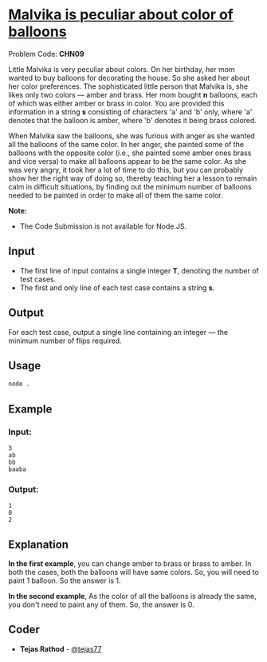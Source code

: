 
# [Malvika is peculiar about color of balloons](https://www.codechef.com/problems/CHN09)
Problem Code: **CHN09**

Little Malvika is very peculiar about colors. On her birthday, her mom wanted to buy balloons for decorating the house. So she asked her about her color preferences. The sophisticated little person that Malvika is, she likes only two colors — amber and brass. Her mom bought **n** balloons, each of which was either amber or brass in color. You are provided this information in a string **s** consisting of characters 'a' and 'b' only, where 'a' denotes that the balloon is amber, where 'b' denotes it being brass colored.

When Malvika saw the balloons, she was furious with anger as she wanted all the balloons of the same color. In her anger, she painted some of the balloons with the opposite color (i.e., she painted some amber ones brass and vice versa) to make all balloons appear to be the same color. As she was very angry, it took her a lot of time to do this, but you can probably show her the right way of doing so, thereby teaching her a lesson to remain calm in difficult situations, by finding out the minimum number of balloons needed to be painted in order to make all of them the same color.

**Note:**
- The Code Submission is not available for Node.JS.

## Input

- The first line of input contains a single integer **T**, denoting the number of test cases.
- The first and only line of each test case contains a string **s**.

## Output

For each test case, output a single line containing an integer — the minimum number of flips required.

## Usage
```sh
node .
```
## Example
### Input:
```
3
ab
bb
baaba
```
### Output:
```
1
0
2
```
## Explanation

**In the first example**, you can change amber to brass or brass to amber. In both the cases, both the balloons will have same colors. So, you will need to paint 1 balloon. So the answer is 1.

**In the second example**, As the color of all the balloons is already the same, you don't need to paint any of them. So, the answer is 0.

## Coder

* **Tejas Rathod** - [@tejas77](https://github.com/tejas77)
